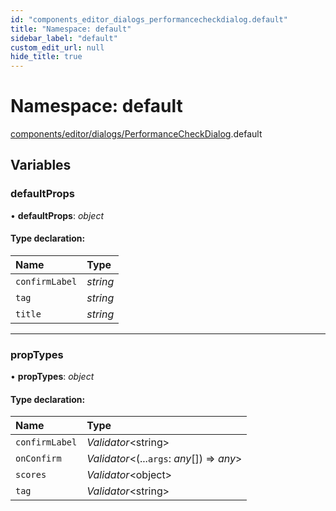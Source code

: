```yaml
---
id: "components_editor_dialogs_performancecheckdialog.default"
title: "Namespace: default"
sidebar_label: "default"
custom_edit_url: null
hide_title: true
---
```


# Namespace: default

[components/editor/dialogs/PerformanceCheckDialog](components_editor_dialogs_performancecheckdialog.md).default

## Variables

### defaultProps

• **defaultProps**: *object*

#### Type declaration:

Name | Type |
:------ | :------ |
`confirmLabel` | *string* |
`tag` | *string* |
`title` | *string* |

___

### propTypes

• **propTypes**: *object*

#### Type declaration:

Name | Type |
:------ | :------ |
`confirmLabel` | *Validator*<string\> |
`onConfirm` | *Validator*<(...`args`: *any*[]) => *any*\> |
`scores` | *Validator*<object\> |
`tag` | *Validator*<string\> |
